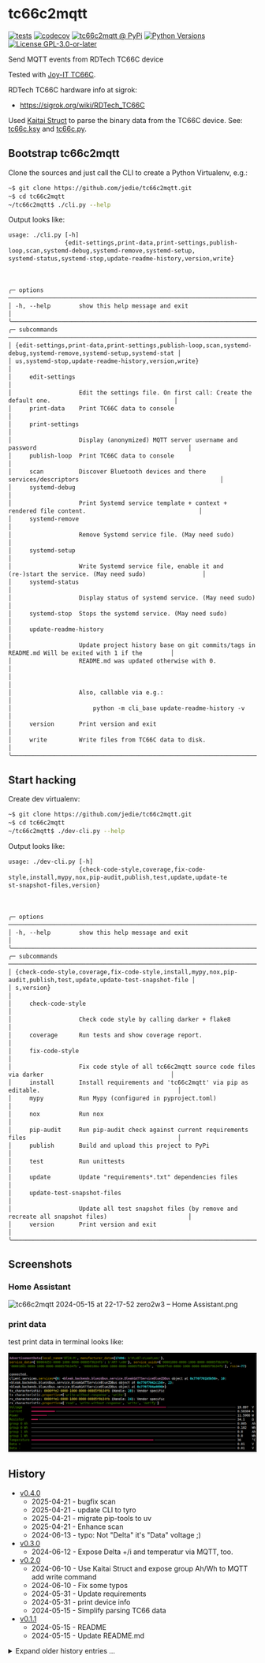 # tc66c2mqtt

[![tests](https://github.com/jedie/tc66c2mqtt/actions/workflows/tests.yml/badge.svg?branch=main)](https://github.com/jedie/tc66c2mqtt/actions/workflows/tests.yml)
[![codecov](https://codecov.io/github/jedie/tc66c2mqtt/branch/main/graph/badge.svg)](https://app.codecov.io/github/jedie/tc66c2mqtt)
[![tc66c2mqtt @ PyPi](https://img.shields.io/pypi/v/tc66c2mqtt?label=tc66c2mqtt%20%40%20PyPi)](https://pypi.org/project/tc66c2mqtt/)
[![Python Versions](https://img.shields.io/pypi/pyversions/tc66c2mqtt)](https://github.com/jedie/tc66c2mqtt/blob/main/pyproject.toml)
[![License GPL-3.0-or-later](https://img.shields.io/pypi/l/tc66c2mqtt)](https://github.com/jedie/tc66c2mqtt/blob/main/LICENSE)

Send MQTT events from RDTech TC66C device

Tested with [Joy-IT TC66C](https://joy-it.net/de/products/JT-TC66C).


RDTech TC66C hardware info at sigrok:

 * https://sigrok.org/wiki/RDTech_TC66C


Used [Kaitai Struct](https://kaitai.io/) to parse the binary data from the TC66C device.
See: [tc66c.ksy](https://github.com/jedie/tc66c2mqtt/blob/main/tc66c2mqtt/tc66c.ksy)
and [tc66c.py](https://github.com/jedie/tc66c2mqtt/blob/main/tc66c2mqtt/tc66c.py).


## Bootstrap tc66c2mqtt

Clone the sources and just call the CLI to create a Python Virtualenv, e.g.:

```bash
~$ git clone https://github.com/jedie/tc66c2mqtt.git
~$ cd tc66c2mqtt
~/tc66c2mqtt$ ./cli.py --help
```
Output looks like:

[comment]: <> (✂✂✂ auto generated main help start ✂✂✂)
```
usage: ./cli.py [-h]
                {edit-settings,print-data,print-settings,publish-loop,scan,systemd-debug,systemd-remove,systemd-setup,
systemd-status,systemd-stop,update-readme-history,version,write}



╭─ options ──────────────────────────────────────────────────────────────────────────────────────────────────────────╮
│ -h, --help        show this help message and exit                                                                  │
╰────────────────────────────────────────────────────────────────────────────────────────────────────────────────────╯
╭─ subcommands ──────────────────────────────────────────────────────────────────────────────────────────────────────╮
│ {edit-settings,print-data,print-settings,publish-loop,scan,systemd-debug,systemd-remove,systemd-setup,systemd-stat │
│ us,systemd-stop,update-readme-history,version,write}                                                               │
│     edit-settings                                                                                                  │
│                   Edit the settings file. On first call: Create the default one.                                   │
│     print-data    Print TC66C data to console                                                                      │
│     print-settings                                                                                                 │
│                   Display (anonymized) MQTT server username and password                                           │
│     publish-loop  Print TC66C data to console                                                                      │
│     scan          Discover Bluetooth devices and there services/descriptors                                        │
│     systemd-debug                                                                                                  │
│                   Print Systemd service template + context + rendered file content.                                │
│     systemd-remove                                                                                                 │
│                   Remove Systemd service file. (May need sudo)                                                     │
│     systemd-setup                                                                                                  │
│                   Write Systemd service file, enable it and (re-)start the service. (May need sudo)                │
│     systemd-status                                                                                                 │
│                   Display status of systemd service. (May need sudo)                                               │
│     systemd-stop  Stops the systemd service. (May need sudo)                                                       │
│     update-readme-history                                                                                          │
│                   Update project history base on git commits/tags in README.md Will be exited with 1 if the        │
│                   README.md was updated otherwise with 0.                                                          │
│                                                                                                                    │
│                   Also, callable via e.g.:                                                                         │
│                       python -m cli_base update-readme-history -v                                                  │
│     version       Print version and exit                                                                           │
│     write         Write files from TC66C data to disk.                                                             │
╰────────────────────────────────────────────────────────────────────────────────────────────────────────────────────╯
```
[comment]: <> (✂✂✂ auto generated main help end ✂✂✂)


## Start hacking

Create dev virtualenv:

```bash
~$ git clone https://github.com/jedie/tc66c2mqtt.git
~$ cd tc66c2mqtt
~/tc66c2mqtt$ ./dev-cli.py --help
```
Output looks like:

[comment]: <> (✂✂✂ auto generated dev help start ✂✂✂)
```
usage: ./dev-cli.py [-h]
                    {check-code-style,coverage,fix-code-style,install,mypy,nox,pip-audit,publish,test,update,update-te
st-snapshot-files,version}



╭─ options ──────────────────────────────────────────────────────────────────────────────────────────────────────────╮
│ -h, --help        show this help message and exit                                                                  │
╰────────────────────────────────────────────────────────────────────────────────────────────────────────────────────╯
╭─ subcommands ──────────────────────────────────────────────────────────────────────────────────────────────────────╮
│ {check-code-style,coverage,fix-code-style,install,mypy,nox,pip-audit,publish,test,update,update-test-snapshot-file │
│ s,version}                                                                                                         │
│     check-code-style                                                                                               │
│                   Check code style by calling darker + flake8                                                      │
│     coverage      Run tests and show coverage report.                                                              │
│     fix-code-style                                                                                                 │
│                   Fix code style of all tc66c2mqtt source code files via darker                                    │
│     install       Install requirements and 'tc66c2mqtt' via pip as editable.                                       │
│     mypy          Run Mypy (configured in pyproject.toml)                                                          │
│     nox           Run nox                                                                                          │
│     pip-audit     Run pip-audit check against current requirements files                                           │
│     publish       Build and upload this project to PyPi                                                            │
│     test          Run unittests                                                                                    │
│     update        Update "requirements*.txt" dependencies files                                                    │
│     update-test-snapshot-files                                                                                     │
│                   Update all test snapshot files (by remove and recreate all snapshot files)                       │
│     version       Print version and exit                                                                           │
╰────────────────────────────────────────────────────────────────────────────────────────────────────────────────────╯
```
[comment]: <> (✂✂✂ auto generated dev help end ✂✂✂)



## Screenshots

### Home Assistant

![tc66c2mqtt 2024-05-15 at 22-17-52 zero2w3 – Home Assistant.png](https://raw.githubusercontent.com/jedie/jedie.github.io/master/screenshots/tc66c2mqtt/tc66c2mqtt%202024-05-15%20at%2022-17-52%20zero2w3%20%E2%80%93%20Home%20Assistant.png "tc66c2mqtt 2024-05-15 at 22-17-52 zero2w3 – Home Assistant.png")

### print data

test print data in terminal looks like:

![2024-05-07_20-08_print_data.png](https://raw.githubusercontent.com/jedie/jedie.github.io/master/screenshots/tc66c2mqtt/2024-05-07_20-08_print_data.png "2024-05-07_20-08_print_data.png")


## History

[comment]: <> (✂✂✂ auto generated history start ✂✂✂)

* [v0.4.0](https://github.com/jedie/tc66c2mqtt/compare/v0.3.0...v0.4.0)
  * 2025-04-21 - bugfix scan
  * 2025-04-21 - update CLI to tyro
  * 2025-04-21 - migrate pip-tools to uv
  * 2025-04-21 - Enhance scan
  * 2024-06-13 - typo: Not "Delta" it's "Data" voltage ;)
* [v0.3.0](https://github.com/jedie/tc66c2mqtt/compare/v0.2.0...v0.3.0)
  * 2024-06-12 - Expose Delta +/i and temperatur via MQTT, too.
* [v0.2.0](https://github.com/jedie/tc66c2mqtt/compare/v0.1.1...v0.2.0)
  * 2024-06-10 - Use Kaitai Struct and expose group Ah/Wh to MQTT add write command
  * 2024-06-10 - Fix some typos
  * 2024-05-31 - Update requirements
  * 2024-05-31 - print device info
  * 2024-05-15 - Simplify parsing TC66 data
* [v0.1.1](https://github.com/jedie/tc66c2mqtt/compare/v0.1.0...v0.1.1)
  * 2024-05-15 - README
  * 2024-05-15 - Update README.md

<details><summary>Expand older history entries ...</summary>

* [v0.1.0](https://github.com/jedie/tc66c2mqtt/compare/a912ba9...v0.1.0)
  * 2024-05-15 - Update requirements
  * 2024-05-15 - Handle TimeoutError seperate
  * 2024-05-15 - fix code style
  * 2024-05-15 - Expand MQTT sensors
  * 2024-05-07 - add screenshot
  * 2024-05-07 - Use rich "Progress" to display data on console
  * 2024-04-29 - Add initial state

</details>


[comment]: <> (✂✂✂ auto generated history end ✂✂✂)
